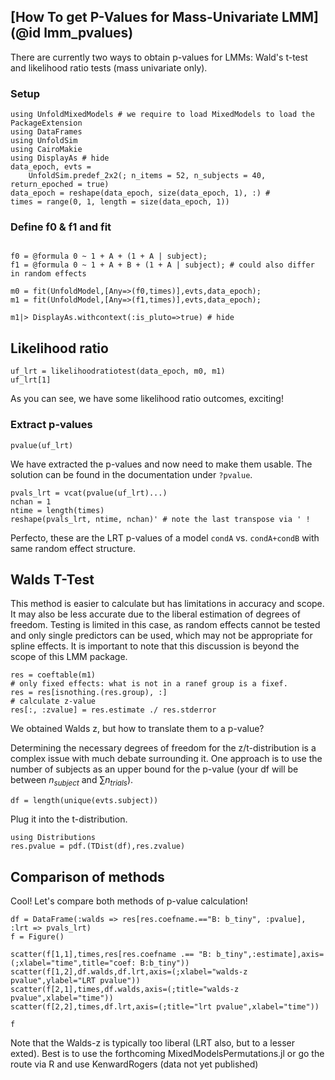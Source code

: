 ## [How To get P-Values for Mass-Univariate LMM](@id lmm_pvalues)

There are currently two ways to obtain p-values for LMMs: Wald's t-test and likelihood ratio tests (mass univariate only).

### Setup

```@example Main
using UnfoldMixedModels # we require to load MixedModels to load the PackageExtension
using DataFrames
using UnfoldSim
using CairoMakie
using DisplayAs # hide
data_epoch, evts =
    UnfoldSim.predef_2x2(; n_items = 52, n_subjects = 40, return_epoched = true)
data_epoch = reshape(data_epoch, size(data_epoch, 1), :) #
times = range(0, 1, length = size(data_epoch, 1))
```

### Define f0 & f1 and fit

```@example Main

f0 = @formula 0 ~ 1 + A + (1 + A | subject);
f1 = @formula 0 ~ 1 + A + B + (1 + A | subject); # could also differ in random effects

m0 = fit(UnfoldModel,[Any=>(f0,times)],evts,data_epoch);
m1 = fit(UnfoldModel,[Any=>(f1,times)],evts,data_epoch);

m1|> DisplayAs.withcontext(:is_pluto=>true) # hide
```

## Likelihood ratio

```@example Main
uf_lrt = likelihoodratiotest(data_epoch, m0, m1)
uf_lrt[1]
```

As you can see, we have some likelihood ratio outcomes, exciting!

### Extract p-values

```@example Main
pvalue(uf_lrt)
```

We have extracted the p-values and now need to make them usable.     The solution can be found in the documentation under `?pvalue`.

```@example Main
pvals_lrt = vcat(pvalue(uf_lrt)...)
nchan = 1
ntime = length(times)
reshape(pvals_lrt, ntime, nchan)' # note the last transpose via ' !
```

Perfecto, these are the LRT p-values of a model `condA` vs. `condA+condB` with same random effect structure.

## Walds T-Test

This method is easier to calculate but has limitations in accuracy and scope. It may also be less accurate due to the liberal estimation of degrees of freedom. Testing is limited in this case, as random effects cannot be tested and only single predictors can be used, which may not be appropriate for spline effects. It is important to note that this discussion is beyond the scope of this LMM package.

```@example Main
res = coeftable(m1)
# only fixed effects: what is not in a ranef group is a fixef.
res = res[isnothing.(res.group), :]
# calculate z-value
res[:, :zvalue] = res.estimate ./ res.stderror
```

We obtained Walds z, but how to translate them to a p-value?

Determining the necessary degrees of freedom for the z/t-distribution is a complex issue with much debate surrounding it.
One approach is to use the number of subjects as an upper bound for the p-value (your df will be between $n_{subject}$ and $\sum{n_{trials}}$).

```@example Main
df = length(unique(evts.subject))
```

Plug it into the t-distribution.

```@example Main
using Distributions
res.pvalue = pdf.(TDist(df),res.zvalue)
```

## Comparison of methods

Cool! Let's compare both methods of p-value calculation!

```@example Main
df = DataFrame(:walds => res[res.coefname.=="B: b_tiny", :pvalue], :lrt => pvals_lrt)
f = Figure()

scatter(f[1,1],times,res[res.coefname .== "B: b_tiny",:estimate],axis=(;xlabel="time",title="coef: B:b_tiny"))
scatter(f[1,2],df.walds,df.lrt,axis=(;xlabel="walds-z pvalue",ylabel="LRT pvalue"))
scatter(f[2,1],times,df.walds,axis=(;title="walds-z pvalue",xlabel="time"))
scatter(f[2,2],times,df.lrt,axis=(;title="lrt pvalue",xlabel="time"))

f
```

Note that the Walds-z is typically too liberal (LRT also, but to a lesser exted). Best is to use the forthcoming MixedModelsPermutations.jl or go the route via R and use KenwardRogers (data not yet published)
